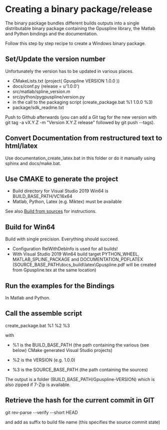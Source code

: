 # Creating a binary package/release

The binary package bundles different builds outputs into a single distributable binary package containing the Gpuspline library,
the Matlab and Python bindings and the documentation.

Follow this step by step recipe to create a Windows binary package.

## Set/Update the version number

Unfortunately the version has to be updated in various places.

- CMakeLists.txt (project( Gpuspline VERSION 1.0.0 ))
- docs/conf.py (release = u'1.0.0')
- src/matlab/spline_version.m 
- src/python/pygpuspline/version.py
- in the call to the packaging script (create_package.bat %1 1.0.0 %3)
- package/sdk_readme.txt

Push to Github afterwards (you can add a Git tag for the new version with git tag -a vX.Y.Z -m "Version X.Y.Z release" followed by git push --tags).

## Convert Documentation from restructured text to html/latex

Use documentation_create_latex.bat in this folder or do it manually using sphinx and docs/make.bat.

## Use CMAKE to generate the project

- Build directory for Visual Studio 2019 Win64 is BUILD_BASE_PATH/VC16x64
- Matlab, Python, Latex (e.g. Miktex) must be available

See also [Build from sources](https://gpuspline.readthedocs.io/en/latest/installation.html#building-from-source-code) for instructions.

## Build for Win64

Build with single precision. Everything should succeed.

- Configuration RelWithDebInfo is used for all builds!
- With Visual Studio 2019 Win64 build target PYTHON_WHEEL, MATLAB_SPLINE_PACKAGE and DOCUMENTATION_PDFLATEX (SOURCE_BASE_PATH\docs\_build\latex\Gpuspline.pdf will be created from Gpuspline.tex at the same location)

## Run the examples for the Bindings

In Matlab and Python.

## Call the assemble script

create_package.bat %1 %2 %3

with 

- %1 is the BUILD_BASE_PATH (the path containing the various (see below) CMake generated Visual Studio projects)

- %2 is the VERSION (e.g. 1.0.0)

- %3 is the SOURCE_BASE_PATH (the path containing the sources)

The output is a folder (BUILD_BASE_PATH/Gpuspline-VERSION) which is also zipped if 7-Zip is available.

## Retrieve the hash for the current commit in GIT

git rev-parse --verify --short HEAD

and add as suffix to build file name (this specifies the source commit state)